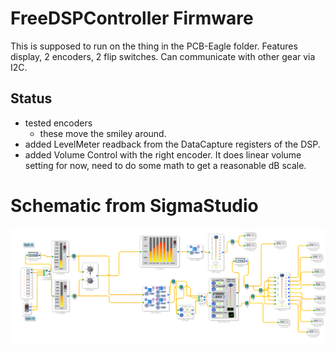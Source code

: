 # FreeDSPController Firmware

This is supposed to run on the thing in the PCB-Eagle folder.
Features display, 2 encoders, 2 flip switches. Can communicate with other gear via I2C.

## Status

* tested encoders
  * these move the smiley around.
* added LevelMeter readback from the DataCapture registers of the DSP.
* added Volume Control with the right encoder. It does linear volume setting for now, need to do some math to get a reasonable dB scale.


# Schematic from SigmaStudio
![SigmaSchem](./SigmaStudioOutput/TEST-FreeDSP-v1.png)

